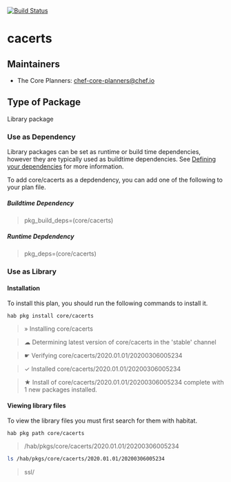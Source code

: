 [![Build Status](https://dev.azure.com/chefcorp-partnerengineering/Chef%20Base%20Plans/_apis/build/status/chef-base-plans.cacerts?branchName=master)](https://dev.azure.com/chefcorp-partnerengineering/Chef%20Base%20Plans/_build/latest?definitionId=69&branchName=master)

# cacerts

## Maintainers

* The Core Planners: <chef-core-planners@chef.io>

## Type of Package

Library package

### Use as Dependency

Library packages can be set as runtime or build time dependencies, however they are typically used as buildtime dependencies. See [Defining your dependencies](https://www.habitat.sh/docs/developing-packages/developing-packages/#sts=Define%20Your%20Dependencies) for more information.

To add core/cacerts as a depdendency, you can add one of the following to your plan file.

##### Buildtime Dependency

> pkg_build_deps=(core/cacerts)

##### Runtime Depdendency

> pkg_deps=(core/cacerts)

### Use as Library

#### Installation

To install this plan, you should run the following commands to install it.

`hab pkg install core/cacerts`

> » Installing core/cacerts

> ☁ Determining latest version of core/cacerts in the 'stable' channel

> ☛ Verifying core/cacerts/2020.01.01/20200306005234

> ✓ Installed core/cacerts/2020.01.01/20200306005234

> ★ Install of core/cacerts/2020.01.01/20200306005234 complete with 1 new packages installed.

#### Viewing library files

To view the library files you must first search for them with habitat.

`hab pkg path core/cacerts`

> /hab/pkgs/core/cacerts/2020.01.01/20200306005234

```bash
ls /hab/pkgs/core/cacerts/2020.01.01/20200306005234
```
> ssl/
